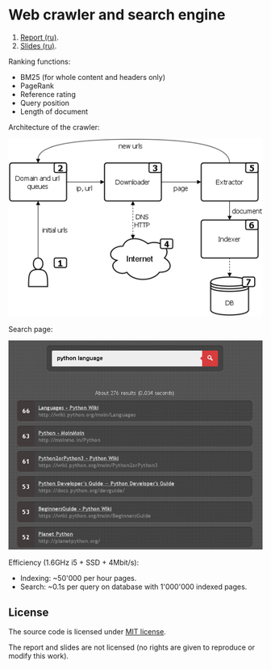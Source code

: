 # Web crawler and search engine

1. [Report (ru)](docs/ru/report/index.pdf).
2. [Slides (ru)](docs/ru/slides/index.pdf).

Ranking functions:
- BM25 (for whole content and headers only)
- PageRank
- Reference rating
- Query position
- Length of document

Architecture of the crawler:

![architecture](docs/architecture.png)

Search page:

![search page](docs/searchpage.png)

Efficiency (1.6GHz i5 + SSD + 4Mbit/s):
- Indexing: ~50'000 per hour pages.
- Search: ~0.1s per query on database with 1'000'000 indexed pages.

## License
The source code is licensed under [MIT license](http://opensource.org/licenses/mit-license.php).

The report and slides are not licensed (no rights are given to reproduce or modify this work).
